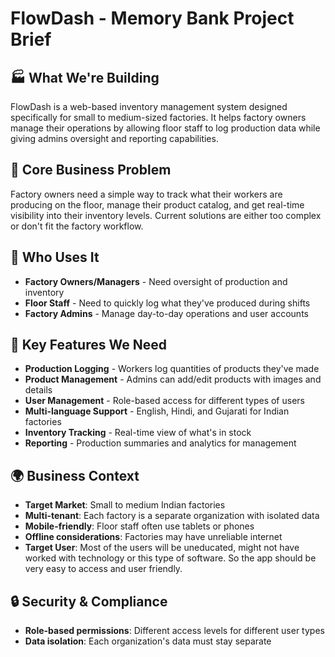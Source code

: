 # FlowDash - Memory Bank Project Brief

## 🏭 **What We're Building**
FlowDash is a web-based inventory management system designed specifically for small to medium-sized factories. It helps factory owners manage their operations by allowing floor staff to log production data while giving admins oversight and reporting capabilities.

## 🎯 **Core Business Problem**
Factory owners need a simple way to track what their workers are producing on the floor, manage their product catalog, and get real-time visibility into their inventory levels. Current solutions are either too complex or don't fit the factory workflow.

## 👥 **Who Uses It**
- **Factory Owners/Managers** - Need oversight of production and inventory
- **Floor Staff** - Need to quickly log what they've produced during shifts
- **Factory Admins** - Manage day-to-day operations and user accounts

## 🔑 **Key Features We Need**
- **Production Logging** - Workers log quantities of products they've made
- **Product Management** - Admins can add/edit products with images and details
- **User Management** - Role-based access for different types of users
- **Multi-language Support** - English, Hindi, and Gujarati for Indian factories
- **Inventory Tracking** - Real-time view of what's in stock
- **Reporting** - Production summaries and analytics for management

## 🌍 **Business Context**
- **Target Market**: Small to medium Indian factories
- **Multi-tenant**: Each factory is a separate organization with isolated data
- **Mobile-friendly**: Floor staff often use tablets or phones
- **Offline considerations**: Factories may have unreliable internet
- **Target User**: Most of the users will be uneducated, might not have worked with technology or this type of software. So the app should be very easy to access and user friendly.

## 🔒 **Security & Compliance**
- **Role-based permissions**: Different access levels for different user types
- **Data isolation**: Each organization's data must stay separate